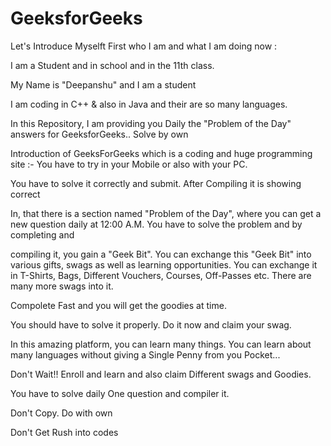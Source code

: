 # GeeksforGeeks



Let's Introduce Myselft First who I am and what I am doing now :

I am a Student  and in school and in the 11th class.


My Name is "Deepanshu" and I am a student

I am coding in C++  & also in Java and their are so many languages.

In this Repository, I am providing you Daily the "Problem of the Day" answers for GeeksforGeeks.. Solve by own

Introduction of GeeksForGeeks which is a coding  and huge programming site :- You have to try in your Mobile or also with your PC.

You have to solve it correctly and submit. After Compiling it is showing correct


In, that there is a section named "Problem of the Day", where you can get a new question daily at 12:00 A.M. You have to solve the problem and by completing and 

compiling it, you gain a "Geek Bit". You can exchange this "Geek Bit" into various gifts, swags as well as learning opportunities. You can exchange it in T-Shirts, Bags, Different Vouchers, Courses, Off-Passes etc. There are many more swags into it. 

Compolete Fast and you will get the goodies at time.

You should have to solve it properly. Do it now and claim your swag.

In this amazing platform, you can learn many things. You can learn about many languages without giving a Single Penny from you Pocket...

Don't Wait!! Enroll and learn and also claim Different swags and Goodies.

You have to solve daily One question and compiler it.    

Don't Copy. Do with own

Don't Get Rush into codes   


